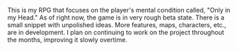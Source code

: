 This is my RPG that focuses on the player's mental condition called, "Only in my Head." As of right now, the game is in very rough beta state. There is a small snippet with unpolished ideas. More features, maps, characters, etc., are in development. I plan on continuing to work on the project throughout the months, improving it slowly overtime.
